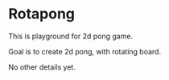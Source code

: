 # Rotapong 

This is playground for 2d pong game.

Goal is to create 2d pong, with rotating board.

No other details yet.
